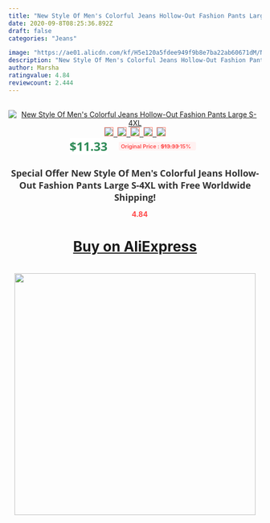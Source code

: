 ```yaml
---
title: "New Style Of Men's Colorful Jeans Hollow-Out Fashion Pants Large S-4XL"
date: 2020-09-8T08:25:36.892Z
draft: false
categories: "Jeans"

image: "https://ae01.alicdn.com/kf/H5e120a5fdee949f9b8e7ba22ab60671dM/New-Style-Of-Men-s-Colorful-Jeans-Hollow-Out-Fashion-Pants-Large-S-4XL.jpg"
description: "New Style Of Men's Colorful Jeans Hollow-Out Fashion Pants Large S-4XL"
author: Marsha
ratingvalue: 4.84
reviewcount: 2.444
---
```

<br>
<div style="text-align: center;">
<a href="https://s.click.aliexpress.com/e/_9HgvcZ" target="_blank" rel="nofollow noopener noreferrer"><img alt="New Style Of Men's Colorful Jeans Hollow-Out Fashion Pants Large S-4XL" class="magnifier-image" src="https://ae01.alicdn.com/kf/H5e120a5fdee949f9b8e7ba22ab60671dM/New-Style-Of-Men-s-Colorful-Jeans-Hollow-Out-Fashion-Pants-Large-S-4XL.jpg_640x640.jpg">
<br>
<img style="border:1px solid salmon" src="https://ae01.alicdn.com/kf/H5e120a5fdee949f9b8e7ba22ab60671dM/New-Style-Of-Men-s-Colorful-Jeans-Hollow-Out-Fashion-Pants-Large-S-4XL.jpg_120x120.jpg">&nbsp;&nbsp;<img style="border:1px solid salmon" src="https://ae01.alicdn.com/kf/H9829db61a6214a2699d8103444dbfad0p/New-Style-Of-Men-s-Colorful-Jeans-Hollow-Out-Fashion-Pants-Large-S-4XL.jpg_120x120.jpg">&nbsp;&nbsp;<img style="border:1px solid salmon" src="https://ae01.alicdn.com/kf/Ha631f99abbec4f648f04b9a6171b47f6E/New-Style-Of-Men-s-Colorful-Jeans-Hollow-Out-Fashion-Pants-Large-S-4XL.jpg_120x120.jpg">&nbsp;&nbsp;<img style="border:1px solid salmon" src="https://ae01.alicdn.com/kf/H7eff72aad5914c5e9655196e6025663dQ/New-Style-Of-Men-s-Colorful-Jeans-Hollow-Out-Fashion-Pants-Large-S-4XL.jpg_120x120.jpg">&nbsp;&nbsp;<img style="border:1px solid salmon" src="https://ae01.alicdn.com/kf/Haa96b306c5894799ac5ce18ec0e979fd9/New-Style-Of-Men-s-Colorful-Jeans-Hollow-Out-Fashion-Pants-Large-S-4XL.jpg_120x120.jpg"></a></div><br0>
<div style="text-align: center;"><span style="background-color: white; border: 0px; box-sizing: border-box; color: seagreen; display: inline-block; font-family: &quot;open sans&quot; , &quot;arial&quot; , &quot;helvetica&quot; , sans-serif , &quot;heiti&quot;; font-size: 24px; font-stretch: inherit; font-weight: 700; line-height: inherit; margin: 0px 10px 0px 0px; padding: 0px; vertical-align: middle;">$11.33 </span>
<span style="background: rgb(255 , 241 , 241); border-radius: 3px; border: 0px; box-sizing: border-box; color: #ff4747; display: inline-block; font-family: inherit; font-size: 12px; font-stretch: inherit; font-style: inherit; font-variant: inherit; font-weight: 600; line-height: inherit; margin: 0px; padding: 2px 5px; transform: scale(0.9); vertical-align: middle;">Original Price : <b style="text-decoration: line-through;">$13.33 </b> 15%&nbsp;&nbsp;</span></div>
<h1 style="color: #333333; display: inline-block; font-family: &quot;open sans&quot; , &quot;arial&quot; , &quot;helvetica&quot; , sans-serif , &quot;heiti&quot;; font-size: 18px; font-stretch: inherit; font-weight: 700; text-align: center;">Special Offer New Style Of Men's Colorful Jeans Hollow-Out Fashion Pants Large S-4XL with Free Worldwide Shipping!</h1>
<div style="color: #ff4747; text-align: center;">
<img src="https://4.bp.blogspot.com/-M0ZcTcb-5uY/XleCXlxnR4I/AAAAAAAAAEc/OrjgMkXV1oMQFaCRZj5HQwOCBcu3w1FegCPcBGAYYCw/s1600/star.png" style="height: 15px;">&nbsp;<b>4.84</b></div>
<div class="button_cont" align="center"><a class="buynow_a" href="https://s.click.aliexpress.com/e/_9HgvcZ" target="_blank" rel="nofollow noopener noreferrer"><H1>Buy on AliExpress</H1></a></div><br>
<div class="separator" style="clear: both; text-align: center;">
<img src="https://lh3.googleusercontent.com/-pTy5HemUv9M/XlePHvY0dAI/AAAAAAAAAE4/0nX5iRUoIWY8eMW9Dpxeirr157OZliDIgCLcBGAsYHQ/s1600/badge.gif" width="480">
</div>
